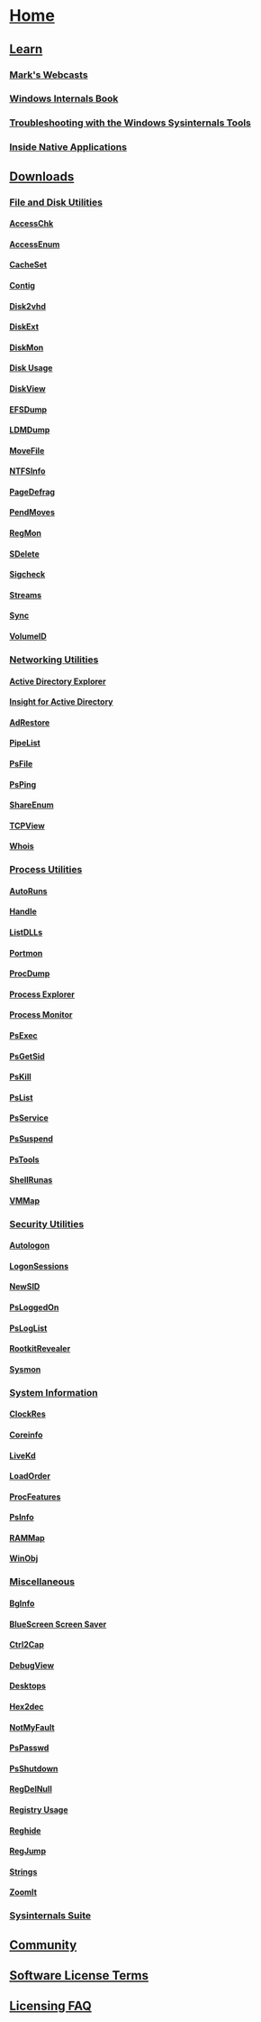 # [Home](index.md)

## [Learn](learn/index.md)
### [Mark's Webcasts](learn/webcasts.md)
### [Windows Internals Book](learn/windows-internals.md)
### [Troubleshooting with the Windows Sysinternals Tools](learn/troubleshooting-book.md)
### [Inside Native Applications](learn/inside-native-applications.md)

## [Downloads](downloads/index.md)
### [File and Disk Utilities](downloads/file-and-disk-utilities.md)
#### [AccessChk](downloads/accesschk.md)
#### [AccessEnum](downloads/accessenum.md)
#### [CacheSet](downloads/cacheset.md)
#### [Contig](downloads/contig.md)
#### [Disk2vhd](downloads/disk2vhd.md)
#### [DiskExt](downloads/diskext.md)
#### [DiskMon](downloads/diskmon.md)
#### [Disk Usage](downloads/du.md)
#### [DiskView](downloads/diskview.md)
#### [EFSDump](downloads/efsdump.md)
#### [LDMDump](downloads/ldmdump.md)
#### [MoveFile](downloads/movefile.md)
#### [NTFSInfo](downloads/ntfsinfo.md)
#### [PageDefrag](downloads/pagedefrag.md)
#### [PendMoves](downloads/pendmoves.md)
#### [RegMon](downloads/regmon.md)
#### [SDelete](downloads/sdelete.md)
#### [Sigcheck](downloads/sigcheck.md)
#### [Streams](downloads/streams.md)
#### [Sync](downloads/sync.md)
#### [VolumeID](downloads/volumeid.md)
### [Networking Utilities](downloads/networking-utilities.md)
#### [Active Directory Explorer](downloads/adexplorer.md)
#### [Insight for Active Directory](downloads/adinsight.md)
#### [AdRestore](downloads/adrestore.md)
#### [PipeList](downloads/pipelist.md)
#### [PsFile](downloads/psfile.md)
#### [PsPing](downloads/psping.md)
#### [ShareEnum](downloads/shareenum.md)
#### [TCPView](downloads/tcpview.md)
#### [Whois](downloads/whois.md)
### [Process Utilities](downloads/process-utilities.md)
#### [AutoRuns](downloads/autoruns.md)
#### [Handle](downloads/handle.md)
#### [ListDLLs](downloads/listdlls.md)
#### [Portmon](downloads/portmon.md)
#### [ProcDump](downloads/procdump.md)
#### [Process Explorer](downloads/process-explorer.md)
#### [Process Monitor](downloads/procmon.md)
#### [PsExec](downloads/psexec.md)
#### [PsGetSid](downloads/psgetsid.md)
#### [PsKill](downloads/pskill.md)
#### [PsList](downloads/pslist.md)
#### [PsService](downloads/psservice.md)
#### [PsSuspend](downloads/pssuspend.md)
#### [PsTools](downloads/pstools.md)
#### [ShellRunas](downloads/shellrunas.md)
#### [VMMap](downloads/vmmap.md)
### [Security Utilities](downloads/security-utilities.md)
#### [Autologon](downloads/autologon.md)
#### [LogonSessions](downloads/logonsessions.md)
#### [NewSID](downloads/newsid.md)
#### [PsLoggedOn](downloads/psloggedon.md)
#### [PsLogList](downloads/psloglist.md)
#### [RootkitRevealer](downloads/rootkit-revealer.md)
#### [Sysmon](downloads/sysmon.md)
### [System Information](downloads/system-information.md)
#### [ClockRes](downloads/clockres.md)
#### [Coreinfo](downloads/coreinfo.md)
#### [LiveKd](downloads/livekd.md)
#### [LoadOrder](downloads/loadorder.md)
#### [ProcFeatures](downloads/procfeatures.md)
#### [PsInfo](downloads/psinfo.md)
#### [RAMMap](downloads/rammap.md)
#### [WinObj](downloads/winobj.md)
### [Miscellaneous](downloads/misc-utilities.md)
#### [BgInfo](downloads/bginfo.md)
#### [BlueScreen Screen Saver](downloads/bluescreen.md)
#### [Ctrl2Cap](downloads/ctrl2cap.md)
#### [DebugView](downloads/debugview.md)
#### [Desktops](downloads/desktops.md)
#### [Hex2dec](downloads/hex2dec.md)
#### [NotMyFault](downloads/notmyfault.md)
#### [PsPasswd](downloads/pspasswd.md)
#### [PsShutdown](downloads/psshutdown.md)
#### [RegDelNull](downloads/regdelnull.md)
#### [Registry Usage](downloads/ru.md)
#### [Reghide](downloads/reghide.md)
#### [RegJump](downloads/regjump.md)
#### [Strings](downloads/strings.md)
#### [ZoomIt](downloads/zoomit.md)
### [Sysinternals Suite](downloads/sysinternals-suite.md)

## [Community](community.md)
## [Software License Terms](license-terms.md)
## [Licensing FAQ](license-faq.md)

